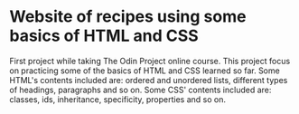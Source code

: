 # Website of recipes using some basics of HTML and CSS

First project while taking The Odin Project online course. This project focus on practicing some
of the basics of HTML and CSS learned so far. Some HTML's contents included are: ordered and unordered lists, different
types of headings, paragraphs and so on. Some CSS' contents included are: classes, ids, inheritance, specificity,
properties and so on.
